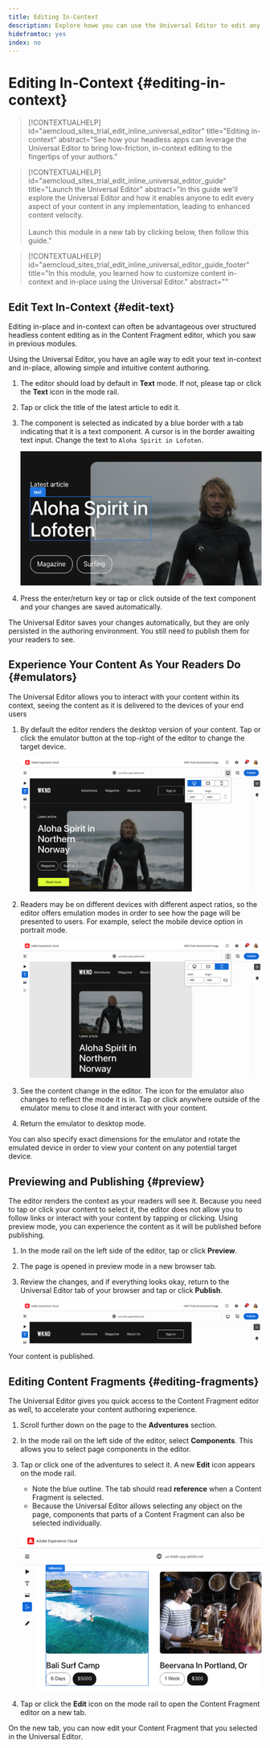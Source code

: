 ```yaml
---
title: Editing In-Context
description: Explore howe you can use the Universal Editor to edit any aspect of your content in-place and in-context in any implementation.
hidefromtoc: yes
index: no
---
```


# Editing In-Context {#editing-in-context}

>[!CONTEXTUALHELP]
>id="aemcloud_sites_trial_edit_inline_universal_editor"
>title="Editing in-context"
>abstract="See how your headless apps can leverage the Universal Editor to bring low-friction, in-context editing to the fingertips of your authors."

>[!CONTEXTUALHELP]
>id="aemcloud_sites_trial_edit_inline_universal_editor_guide"
>title="Launch the Universal Editor"
>abstract="In this guide we'll explore the Universal Editor and how it enables anyone to edit every aspect of your content in any implementation, leading to enhanced content velocity.<br><br>Launch this module in a new tab by clicking below, then follow this guide."

>[!CONTEXTUALHELP]
>id="aemcloud_sites_trial_edit_inline_universal_editor_guide_footer"
>title="In this module, you learned how to customize content in-context and in-place using the Universal Editor."
>abstract=""

## Edit Text In-Context {#edit-text}

Editing in-place and in-context can often be advantageous over structured headless content editing as in the Content Fragment editor, which you saw in previous modules.

Using the Universal Editor, you have an agile way to edit your text in-context and in-place, allowing simple and intuitive content authoring.

1. The editor should load by default in **Text** mode. If not, please tap or click the **Text** icon in the mode rail.

1. Tap or click the title of the latest article to edit it.

1. The component is selected as indicated by a blue border with a tab indicating that it is a text component. A cursor is in the border awaiting text input. Change the text to `Aloha Spirit in Lofoten`.

   ![Editing text in the Universal Editor](assets/do-not-localize/ue-edit-text-2.png)

1. Press the enter/return key or tap or click outside of the text component and your changes are saved automatically.

The Universal Editor saves your changes automatically, but they are only persisted in the authoring environment. You still need to publish them for your readers to see.

## Experience Your Content As Your Readers Do {#emulators}

The Universal Editor allows you to interact with your content within its context, seeing the content as it is delivered to the devices of your end users

1. By default the editor renders the desktop version of your content. Tap or click the emulator button at the top-right of the editor to change the target device.

   ![The emulator menu item](assets/do-not-localize/ue-emulator-1.png)

1. Readers may be on different devices with different aspect ratios, so the editor offers emulation modes in order to see how the page will be presented to users. For example, select the mobile device option in portrait mode.

   ![The emulator menu item](assets/do-not-localize/ue-emulator-3.png)

1. See the content change in the editor. The icon for the emulator also changes to reflect the mode it is in. Tap or click anywhere outside of the emulator menu to close it and interact with your content.

1. Return the emulator to desktop mode.

You can also specify exact dimensions for the emulator and rotate the emulated device in order to view your content on any potential target device.


## Previewing and Publishing {#preview}

The editor renders the context as your readers will see it. Because you need to tap or click your content to select it, the editor does not allow you to follow links or interact with your content by tapping or clicking. Using preview mode, you can experience the content as it will be published before publishing.

1. In the mode rail on the left side of the editor, tap or click **Preview**.

1. The page is opened in preview mode in a new browser tab.

1. Review the changes, and if everything looks okay, return to the Universal Editor tab of your browser and tap or click **Publish**.

   ![The preview and publish menu items](assets/do-not-localize/ue-preview-publish.png)

Your content is published.

## Editing Content Fragments {#editing-fragments}

The Universal Editor gives you quick access to the Content Fragment editor as well, to accelerate your content authoring experience.

1. Scroll further down on the page to the **Adventures** section.

1. In the mode rail on the left side of the editor, select **Components**. This allows you to select page components in the editor.

1. Tap or click one of the adventures to select it. A new **Edit** icon appears on the mode rail.

   * Note the blue outline. The tab should read **reference** when a Content Fragment is selected.
   * Because the Universal Editor allows selecting any object on the page, components that parts of a Content Fragment can also be selected individually.

   ![Selecting Content Fragments in the Universal Editor](assets/do-not-localize/ue-content-fragments.png)

1. Tap or click the **Edit** icon on the mode rail to open the Content Fragment editor on a new tab.

On the new tab, you can now edit your Content Fragment that you selected in the Universal Editor.
